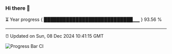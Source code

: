 ### Hi there 👋

⏳ Year progress { ████████████████████████████▁▁ } 93.56 %

---

⏰ Updated on Sun, 08 Dec 2024 10:41:15 GMT

![Progress Bar CI](https://github.com/IshwaranRudhara/GIT-ACTION/workflows/Progress%20Bar%20CI/badge.svg)
